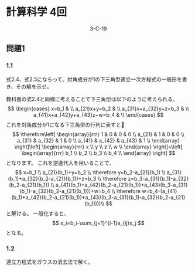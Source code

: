 # 計算科学 4回
<div style="text-align:center">3-C-19</div>

## 問題1
### 1.1
式2.4、式2.5にならって、対角成分が1の下三角型連立一次方程式の一般形を書き、その解を示せ。

教科書の式2.4と同様に考えることで下三角型は以下のように考えられる。
$$
\begin{cases}
    x=b_1 & \\
    a_{21}x+y=b_2 & \\
    a_{31}x+a_{32}y+z=b_3 & \\
    a_{41}x+a_{42}y+a_{43}z+w=b_4 & \\
\end{cases}
$$
これを対角成分が1になる下三角型の行列に表すと
$$
\therefore\left[
    \begin{array}{rrr}
        1 & 0 & 0 & 0 \\
        a_{21} & 1 & 0 & 0 \\
        a_{31} & a_{32} & 1 & 0 \\
        a_{41} & a_{42} & a_{43} & 1 \\
    \end{array}
\right]\left[
    \begin{array}{rrr}
        x \\
        y \\
        z \\
        w \\
    \end{array}
\right]=\left[
    \begin{array}{rrr}
        b_1 \\
        b_2 \\
        b_3 \\
        b_4 \\
    \end{array}
\right]
$$
となります。
これを逆進代入を用いることで、
$$
x=b_1 \\
a_{21}(b_1)+y=b_2 \\
\therefore y=b_2-a_{21}(b_1) \\
a_{31}(b_1)+a_{32}(b_2-a_{21}(b_1))+z=b_3 \\
\therefore z=b_3-a_{31}(b_1)-a_{32}(b_2-a_{21}(b_1)) \\
a_{41}(b_1)+a_{42}(b_2-a_{21}(b_1))+a_{43}(b_3-a_{31}(b_1)-a_{32}(b_2-a_{21}(b_1)))+w=b_4 \\
\therefore w=b_4-(a_{41}(b_1)+a_{42}(b_2-a_{21}(b_1))+a_{43}(b_3-a_{31}(b_1)-a_{32}(b_2-a_{21}(b_1))))\\
$$
と解ける。
一般化すると、
$$
x_i=b_i-\sum_{j=1}^{i-1}a_{ij}x_j
$$
となる。

### 1.2
連立方程式をガウスの消去法で解く。